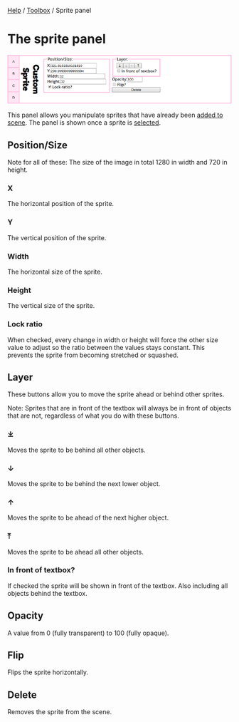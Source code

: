 [Help](../index.md) / [Toolbox](../toolbox.md) / Sprite panel

# The sprite panel

![The sprites panel](sprites.png 'The sprites panel')

This panel allows you manipulate sprites that have already been [added to scene](add.md). The panel is shown once a sprite is [selected](../selection.md).

## Position/Size

Note for all of these: The size of the image in total 1280 in width and 720 in height.

### X

The horizontal position of the sprite.

### Y

The vertical position of the sprite.

### Width

The horizontal size of the sprite.

### Height

The vertical size of the sprite.

### Lock ratio

When checked, every change in width or height will force the other size value to adjust so the ratio between the values stays constant. This prevents the sprite from becoming stretched or squashed.

## Layer

These buttons allow you to move the sprite ahead or behind other sprites.

Note: Sprites that are in front of the textbox will always be in front of objects that are not, regardless of what you do with these buttons.

### &#10515;

Moves the sprite to be behind all other objects.

### &#8595;

Moves the sprite to be behind the next lower object.

### &#8593;

Moves the sprite to be ahead of the next higher object.

### &#10514;

Moves the sprite to be ahead all other objects.

### In front of textbox?

If checked the sprite will be shown in front of the textbox. Also including all objects behind the textbox.

## Opacity

A value from 0 (fully transparent) to 100 (fully opaque).

## Flip

Flips the sprite horizontally.

## Delete

Removes the sprite from the scene.
